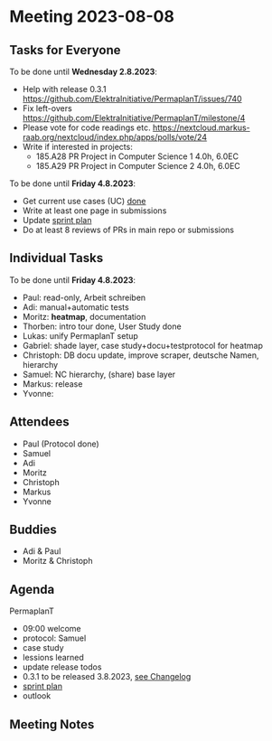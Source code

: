 # Meeting 2023-08-08

## Tasks for Everyone

To be done until **Wednesday 2.8.2023**:

- Help with release 0.3.1 <https://github.com/ElektraInitiative/PermaplanT/issues/740>
- Fix left-overs <https://github.com/ElektraInitiative/PermaplanT/milestone/4>
- Please vote for code readings etc. <https://nextcloud.markus-raab.org/nextcloud/index.php/apps/polls/vote/24>
- Write if interested in projects:
  - 185.A28 PR Project in Computer Science 1 4.0h, 6.0EC
  - 185.A29 PR Project in Computer Science 2 4.0h, 6.0EC

To be done until **Friday 4.8.2023**:

- Get current use cases (UC) [done](../usecases/README.md)
- Write at least one page in submissions
- Update [sprint plan](https://github.com/orgs/ElektraInitiative/projects/4/)
- Do at least 8 reviews of PRs in main repo or submissions

## Individual Tasks

To be done until **Friday 4.8.2023**:

- Paul: read-only, Arbeit schreiben
- Adi: manual+automatic tests
- Moritz: **heatmap**, documentation
- Thorben: intro tour done, User Study done
- Lukas: unify PermaplanT setup
- Gabriel: shade layer, case study+docu+testprotocol for heatmap
- Christoph: DB docu update, improve scraper, deutsche Namen, hierarchy
- Samuel: NC hierarchy, (share) base layer
- Markus: release
- Yvonne:

## Attendees

- Paul (Protocol done)
- Samuel
- Adi
- Moritz
- Christoph
- Markus
- Yvonne

## Buddies

- Adi & Paul
- Moritz & Christoph

## Agenda

PermaplanT

- 09:00 welcome
- protocol: Samuel
- case study
- lessions learned
- update release todos
- 0.3.1 to be released 3.8.2023, [see Changelog](../CHANGELOG.md)
- [sprint plan](https://github.com/orgs/ElektraInitiative/projects/4/)
- outlook

## Meeting Notes

